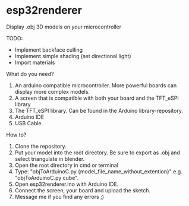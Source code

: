 # esp32renderer
Display .obj 3D models on your microcontroller

TODO: 
 - Implement backface culling 
 - Implement simple shading (set directional light)
 - Import materials
 
What do you need?
 1. An arduino compatible microcontroller. More powerful boards can display more complex models.
 2. A screen that is compatible with both your board and the TFT_eSPI library
 3. The TFT_eSPI library. Can be found in the Arduino library-repository.
 4. Arduino IDE
 5. USB Cable

How to?
 1. Clone the repository.
 2. Put your model into the root directory. Be sure to export as .obj and select triangulate in blender.
 3. Open the root directory in cmd or terminal
 4. Type: "objToArduinoC.py {model_file_name_without_extention}" e.g. "objToArduinoC.py cube".
 5. Open esp32renderer.ino with Arduino IDE.
 6. Connect the screen, your board and upload the sketch.
 7. Message me if you find any errors ;)